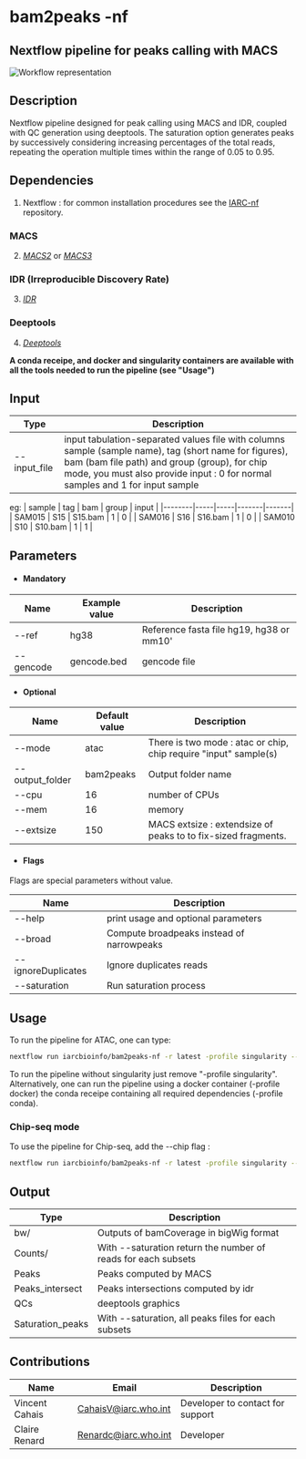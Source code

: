 # bam2peaks -nf

## Nextflow pipeline for peaks calling with MACS

![Workflow representation](pipeline.png?raw=true "Peaks calling with MACS")

## Description

Nextflow pipeline designed for peak calling using MACS and IDR, coupled with QC generation using deeptools. The saturation option generates peaks by successively considering increasing percentages of the total reads, repeating the operation multiple times within the range of 0.05 to 0.95. 

## Dependencies

1. Nextflow : for common installation procedures see the [IARC-nf](https://github.com/IARCbioinfo/IARC-nf) repository.

### MACS
2. [*MACS2*](https://hbctraining.github.io/Intro-to-ChIPseq-flipped/lessons/06_peak_calling_macs.html) or [*MACS3*](https://github.com/macs3-project/MACS)

### IDR (Irreproducible Discovery Rate)
3. [*IDR*](https://github.com/nboley/idr)

### Deeptools
4. [*Deeptools*](https://github.com/deeptools/deepTools)

**A conda receipe, and docker and singularity containers are available with all the tools needed to run the pipeline (see "Usage")**

## Input 
 | Type      | Description   |
 |-----------|---------------|
 | --input_file    | input tabulation-separated values file with columns sample (sample name), tag (short name for figures), bam (bam file path) and group (group), for chip mode, you must also provide input : 0 for normal samples and 1 for input sample|

eg:
| sample | tag | bam | group | input |
|--------|-----|-----|-------|-------|
| SAM015 | S15 | S15.bam | 1 | 0     |
| SAM016 | S16 | S16.bam | 1 | 0     |
| SAM010 | S10 | S10.bam | 1 | 1     |

## Parameters

* #### Mandatory

| Name | Example value | Description |
|-----------|--------------|-------------| 
|--ref | hg38 | Reference fasta file hg19, hg38 or mm10' |
|--gencode | gencode.bed | gencode file |

* #### Optional

| Name | Default value | Description |
|-----------|--------------|-------------| 
|--mode   | atac | There is two mode : atac or chip, chip require "input" sample(s)|
|--output_folder   | bam2peaks | Output folder name |
|--cpu | 16 | number of CPUs |
|--mem | 16 | memory|
|--extsize | 150 | MACS extsize : extendsize of peaks to to fix-sized fragments. |


* #### Flags

Flags are special parameters without value.

| Name  | Description |
|-----------|-------------| 
|--help | print usage and optional parameters |
|--broad     | Compute broadpeaks instead of narrowpeaks |
|--ignoreDuplicates  | Ignore duplicates reads |
|--saturation        | Run saturation process |


## Usage
To run the pipeline for ATAC, one can type:
  
```bash
nextflow run iarcbioinfo/bam2peaks-nf -r latest -profile singularity --input_file input.tsv --ref hg38 --gencode gencode.bed --output_folder output --ignoreDuplicates
```

To run the pipeline without singularity just remove "-profile singularity". Alternatively, one can run the pipeline using a docker container (-profile docker) the conda receipe containing all required dependencies (-profile conda).

### Chip-seq mode
To use the pipeline for Chip-seq, add the --chip flag :

```bash
nextflow run iarcbioinfo/bam2peaks-nf -r latest -profile singularity --input_file input.tsv --ref hg38 --gencode gencode.bed --output_folder output --mode chip --broad --extsize 320
```

## Output 
  | Type      | Description     |
  |-----------|---------------|
  | bw/     | Outputs of bamCoverage in bigWig format  |
  | Counts/ | With --saturation return the number of reads for each subsets |
  | Peaks   | Peaks computed by MACS |
  | Peaks_intersect | Peaks intersections computed by idr |
  | QCs | deeptools graphics |
  | Saturation_peaks | With --saturation, all peaks files for each subsets |
  

## Contributions

  | Name      | Email | Description     |
  |-----------|---------------|-----------------| 
  | Vincent Cahais | CahaisV@iarc.who.int | Developer to contact for support |
  | Claire Renard  | Renardc@iarc.who.int | Developer |
  

